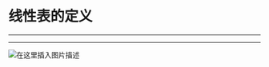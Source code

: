 ﻿# 线性表的定义
---
---
![在这里插入图片描述](https://img-blog.csdnimg.cn/50d8527c8feb4af1b89f07409ae93a61.png?x-oss-process=image/watermark,type_ZHJvaWRzYW5zZmFsbGJhY2s,shadow_50,text_Q1NETiBATkpVU1RaSkM=,size_20,color_FFFFFF,t_70,g_se,x_16)

